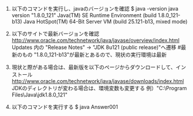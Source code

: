 1. 以下のコマンドを実行し、javaのバージョンを確認
$ java -version
java version "1.8.0_121"
Java(TM) SE Runtime Environment (build 1.8.0_121-b13)
Java HotSpot(TM) 64-Bit Server VM (build 25.121-b13, mixed mode)

2. 以下のサイトで最新バージョンを確認
http://www.oracle.com/technetwork/java/javase/overview/index.html
Updates 内の "Release Notes" -> "JDK 8u121 (public release)"へ遷移 #最新のもの
"1.8.0_121-b13"が最新とあるので、現状の実行環境は最新

3. 現状と際がある場合は、最新版を以下のページからダウンロードして、インストール
http://www.oracle.com/technetwork/java/javase/downloads/index.html
JDKのディレクトリが変わる場合は、環境変数も変更する
例）"C:\Program Files\Java\jdk1.8.0_121"

4. 以下のコマンドを実行する
$ java Answer001
